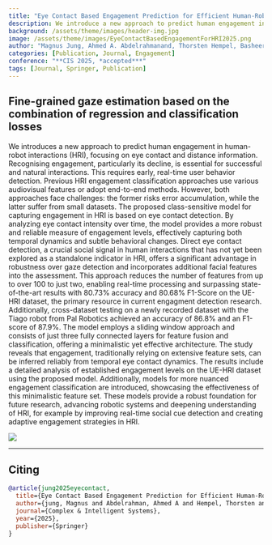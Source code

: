 ```yaml
---
title: "Eye Contact Based Engagement Prediction for Efficient Human-Robot Interaction"
description: We introduce a new approach to predict human engagement in human-robot interactions (HRI), focusing on eye contact and distance information. Recognising engagement, particularly its decline, is essential for successful and natural interactions. This requires early, real-time user behavior detection.
background: /assets/theme/images/header-img.jpg
image: /assets/theme/images/EyeContactBasedEngagementForHRI2025.png
author: "Magnus Jung, Ahmed A. Abdelrahmanand, Thorsten Hempel, Basheer Al-Tawil, Qiaoyue Yang, Sven Wachsmuth, Ayoub Al-Hamadi"
categories: [Publication, Journal, Engagement]
conference: "**CIS 2025, *accepted***"
tags: [Journal, Springer, Publication]
---
```


## Fine-grained gaze estimation based on the combination of regression and classification losses

We introduces a new approach to predict human engagement in human-robot interactions (HRI), focusing on eye contact and distance information. Recognising engagement, particularly its decline, is essential for successful and natural interactions. This requires early, real-time user behavior detection. Previous HRI engagement classification approaches use various audiovisual features or adopt end-to-end methods. However, both approaches face challenges: the former risks error accumulation, while the latter suffer from small datasets. 
The proposed class-sensitive model for capturing engagement in HRI is based on eye contact detection.
By analyzing eye contact intensity over time, the model provides a more robust and reliable measure of engagement levels, effectively capturing both temporal dynamics and subtle behavioral changes.
Direct eye contact detection, a crucial social signal in human interactions that has not yet been explored as a standalone indicator in HRI, offers a significant advantage in robustness over gaze detection and incorporates additional facial features into the assessment. This approach reduces the number of features from up to over 100 to just two, enabling real-time processing and surpassing state-of-the-art results with 80.73% accuracy and 80.68% F1-Score on the UE-HRI dataset, the primary resource in current engagment detection research. Additionally, cross-dataset testing on a newly recorded dataset with the Tiago robot from Pal Robotics achieved an accuracy of 86.8% and an F1-score of 87.9%.
The model employs a sliding window approach and consists of just three fully connected layers for feature fusion and classification, offering a minimalistic yet effective architecture.
The study reveals that engagement, traditionally relying on extensive feature sets, can be inferred reliably from temporal eye contact dynamics. The results include a detailed analysis of established engagement levels on the UE-HRI dataset using the proposed model. Additionally, models for more nuanced engagement classification are introduced, showcasing the effectiveness of this minimalistic feature set. These models provide a robust foundation for future research, advancing robotic systems and deepening understanding of HRI, for example by improving real-time social cue detection and creating adaptive engagement strategies in HRI.

![](/enabling/assets/theme/images/EyeContactBasedEngagementForHRI2025.png)

---

## Citing

```bibtex
@article{jung2025eyecontact,
  title={Eye Contact Based Engagement Prediction for Efficient Human-Robot Interaction},
  author={jung, Magnus and Abdelrahman, Ahmed A and Hempel, Thorsten and Al-Tawil, Basheer and Yang, Qiaoyue and Wachsmuth, Sven and Al-Hamadi, Ayoub},
  journal={Complex & Intelligent Systems},
  year={2025},
  publisher={Springer}
}
```
